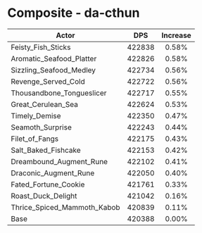 # Composite - da-cthun
| Actor | DPS | Increase |
|---|:---:|:---:|
|Feisty_Fish_Sticks|422838|0.58%|
|Aromatic_Seafood_Platter|422826|0.58%|
|Sizzling_Seafood_Medley|422734|0.56%|
|Revenge_Served_Cold|422722|0.56%|
|Thousandbone_Tongueslicer|422717|0.55%|
|Great_Cerulean_Sea|422624|0.53%|
|Timely_Demise|422350|0.47%|
|Seamoth_Surprise|422243|0.44%|
|Filet_of_Fangs|422175|0.43%|
|Salt_Baked_Fishcake|422153|0.42%|
|Dreambound_Augment_Rune|422102|0.41%|
|Draconic_Augment_Rune|422050|0.40%|
|Fated_Fortune_Cookie|421761|0.33%|
|Roast_Duck_Delight|421042|0.16%|
|Thrice_Spiced_Mammoth_Kabob|420839|0.11%|
|Base|420388|0.00%|
